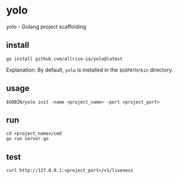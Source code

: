 # yolo

yolo - Golang project scaffolding

## install

```
go install github.com/allrise-io/yolo@latest
```
Explanation: By default, `yolo` is installed in the `$GOPATH/bin` directory.

## usage

```
$GOBIN/yolo init -name <project_name> -port <project_port>
```

## run

```
cd <project_name>/cmd
go run server.go
```

## test

```
curl http://127.0.0.1:<project_port>/v1/liveness
```

